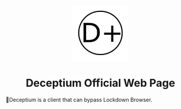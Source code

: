<p align="center">
<kbd>
<img width="150px" src="/logo/deceptium.png">
</kbd>
</p>

<h1 align="center">Deceptium Official Web Page</h1>

📓Deceptium is a client that can bypass Lockdown Browser.
